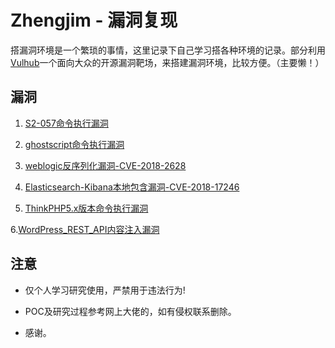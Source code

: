 ﻿# Zhengjim - 漏洞复现

搭漏洞环境是一个繁琐的事情，这里记录下自己学习搭各种环境的记录。部分利用[Vulhub](https://github.com/vulhub/vulhub)一个面向大众的开源漏洞靶场，来搭建漏洞环境，比较方便。（主要懒！）

## 漏洞

 1. [S2-057命令执行漏洞][1]
     
 2. [ghostscript命令执行漏洞][2]

 3. [weblogic反序列化漏洞-CVE-2018-2628][3]
 
 4. [Elasticsearch-Kibana本地包含漏洞-CVE-2018-17246][4]

 5. [ThinkPHP5.x版本命令执行漏洞][5]
 
 6.[WordPress_REST_API内容注入漏洞][6]
 

## 注意

- 仅个人学习研究使用，严禁用于违法行为!
- POC及研究过程参考网上大佬的，如有侵权联系删除。
- 感谢。


  [1]: https://github.com/zhengjim/loophole/tree/master/S2-057
  [2]: https://github.com/zhengjim/loophole/tree/master/ghostscript
  [3]: https://github.com/zhengjim/loophole/tree/master/CVE-2018-2628
  [4]: https://github.com/zhengjim/loophole/tree/master/CVE-2018-17246
  [5]: https://github.com/zhengjim/loophole/tree/master/thinkphp5
  [6]: https://github.com/zhengjim/loophole/tree/master/WordPress_REST_API%E5%86%85%E5%AE%B9%E6%B3%A8%E5%85%A5%E6%BC%8F%E6%B4%9E
